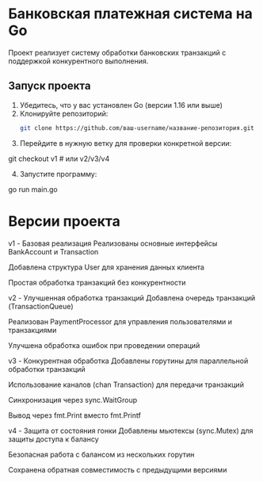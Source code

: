 # Банковская платежная система на Go

Проект реализует систему обработки банковских транзакций с поддержкой конкурентного выполнения.

## Запуск проекта

1. Убедитесь, что у вас установлен Go (версии 1.16 или выше)
2. Клонируйте репозиторий:
   ```bash
   git clone https://github.com/ваш-username/название-репозитория.git
3. Перейдите в нужную ветку для проверки конкретной версии:

git checkout v1  # или v2/v3/v4

4. Запустите программу:

go run main.go

# Версии проекта
v1 - Базовая реализация
Реализованы основные интерфейсы BankAccount и Transaction

Добавлена структура User для хранения данных клиента

Простая обработка транзакций без конкурентности

v2 - Улучшенная обработка транзакций
Добавлена очередь транзакций (TransactionQueue)

Реализован PaymentProcessor для управления пользователями и транзакциями

Улучшена обработка ошибок при проведении операций

v3 - Конкурентная обработка
Добавлены горутины для параллельной обработки транзакций

Использование каналов (chan Transaction) для передачи транзакций

Синхронизация через sync.WaitGroup

Вывод через fmt.Print вместо fmt.Printf

v4 - Защита от состояния гонки
Добавлены мьютексы (sync.Mutex) для защиты доступа к балансу

Безопасная работа с балансом из нескольких горутин

Сохранена обратная совместимость с предыдущими версиями





